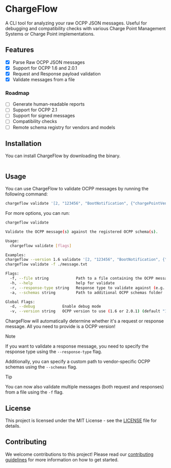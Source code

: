 # ChargeFlow

A CLI tool for analyzing your raw OCPP JSON messages. Useful for debugging and compatibility checks
with various Charge Point Management Systems or Charge Point implementations.

## Features

- [x] Parse Raw OCPP JSON messages
- [x] Support for OCPP 1.6 and 2.0.1
- [x] Request and Response payload validation
- [x] Validate messages from a file

### Roadmap

- [ ] Generate human-readable reports
- [ ] Support for OCPP 2.1
- [ ] Support for signed messages
- [ ] Compatibility checks
- [ ] Remote schema registry for vendors and models

## Installation

You can install ChargeFlow by downloading the binary.

```bash

```

## Usage

You can use ChargeFlow to validate OCPP messages by running the following command:

```bash
chargeflow validate '[2, "123456", "BootNotification", {"chargePointVendor": "TestVendor", "chargePointModel": "TestModel"}]'
```

For more options, you can run:

```bash
chargeflow validate

Validate the OCPP message(s) against the registered OCPP schema(s).

Usage:
  chargeflow validate [flags]

Examples:
chargeflow --version 1.6 validate '[2, "123456", "BootNotification", {"chargePointVendor": "TestVendor", "chargePointModel": "TestModel"}]'
chargeflow validate -f ./message.txt

Flags:
  -f, --file string            Path to a file containing the OCPP message to validate. If this flag is set, the message will be read from the file instead of the command line argument.
  -h, --help                   help for validate
  -r, --response-type string   Response type to validate against (e.g. 'BootNotificationResponse'). Currently needed if you want to validate a single response message. 
  -a, --schemas string         Path to additional OCPP schemas folder

Global Flags:
  -d, --debug            Enable debug mode
  -v, --version string   OCPP version to use (1.6 or 2.0.1) (default "1.6")
```

ChargeFlow will automatically determine whether it's a request or response message. All you need to provide is a OCPP
version!

> [!NOTE]
> If you want to validate a response message, you need to specify the response type using the `--response-type`
> flag.

Additionally, you can specify a custom path to vendor-specific OCPP schemas using the `--schemas` flag.

> [!TIP]
> You can now also validate multiple messages (both request and responses) from a file using the `-f` flag.

## License

This project is licensed under the MIT License - see the [LICENSE](LICENSE.md) file for details.

## Contributing

We welcome contributions to this project! Please read our [contributing guidelines](CONTRIBUTING.md) for more
information on how to get started.